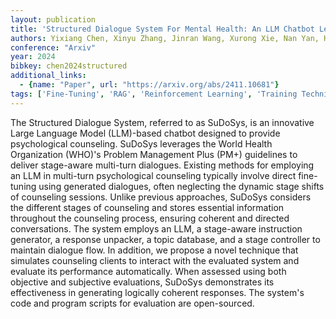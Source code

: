 ```yaml
---
layout: publication
title: 'Structured Dialogue System For Mental Health: An LLM Chatbot Leveraging The PM+ Guidelines'
authors: Yixiang Chen, Xinyu Zhang, Jinran Wang, Xurong Xie, Nan Yan, Hui Chen, Lan Wang
conference: "Arxiv"
year: 2024
bibkey: chen2024structured
additional_links:
  - {name: "Paper", url: "https://arxiv.org/abs/2411.10681"}
tags: ['Fine-Tuning', 'RAG', 'Reinforcement Learning', 'Training Techniques', 'Pretraining Methods']
---
```

The Structured Dialogue System, referred to as SuDoSys, is an innovative
Large Language Model (LLM)-based chatbot designed to provide psychological
counseling. SuDoSys leverages the World Health Organization (WHO)'s Problem
Management Plus (PM+) guidelines to deliver stage-aware multi-turn dialogues.
Existing methods for employing an LLM in multi-turn psychological counseling
typically involve direct fine-tuning using generated dialogues, often
neglecting the dynamic stage shifts of counseling sessions. Unlike previous
approaches, SuDoSys considers the different stages of counseling and stores
essential information throughout the counseling process, ensuring coherent and
directed conversations. The system employs an LLM, a stage-aware instruction
generator, a response unpacker, a topic database, and a stage controller to
maintain dialogue flow. In addition, we propose a novel technique that
simulates counseling clients to interact with the evaluated system and evaluate
its performance automatically. When assessed using both objective and
subjective evaluations, SuDoSys demonstrates its effectiveness in generating
logically coherent responses. The system's code and program scripts for
evaluation are open-sourced.
